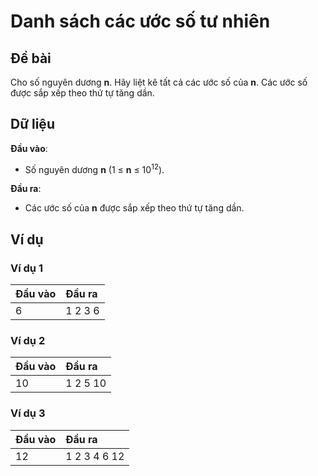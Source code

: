 # Danh sách các ước số tư nhiên

## Đề bài

Cho số nguyên dương **n**. Hãy liệt kê tất cả các ước số của **n**. Các ước số được sắp xếp theo thứ tự tăng dần.

## Dữ liệu

**Đầu vào**:

- Số nguyên dương **n** (1 ≤ **n** ≤ 10<sup>12</sup>).

**Đầu ra**:

- Các ước số của **n** được sắp xếp theo thứ tự tăng dần.

## Ví dụ

### Ví dụ 1

| Đầu vào | Đầu ra |
|:---------|:--------|
| 6        | 1 2 3 6 |

### Ví dụ 2

| Đầu vào | Đầu ra |
|:---------|:--------|
| 10       | 1 2 5 10 |

### Ví dụ 3

| Đầu vào | Đầu ra |
|:---------|:--------|
| 12       | 1 2 3 4 6 12 |
